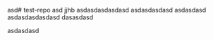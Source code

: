 asd# test-repo asd jjhb
asdasdasdasdasd
asdasdasdasd
asdasdasd
asdasdasdasdasd
dasasdasd

asdasdasd
